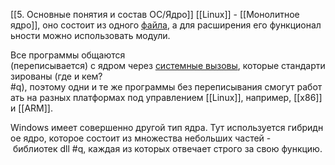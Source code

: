 [[5. Основные понятия и состав ОС/Ядро]] [[Linux]] - [[Монолитное ядро]], оно состоит из одного [файла](файл), а для расширения его функциональности можно использовать модули.

Все программы общаются (переписывается) с ядром через [системные вызовы](Системный%20вызов.md), которые стандартизированы (где и кем? #q), поэтому одни и те же программы без переписывания смогут работать на разных платформах под управлением [[Linux]], например, [[x86]] и [[ARM]].

Windows имеет совершенно другой тип ядра. Тут используется гибридное ядро, которое состоит из множества небольших частей - библиотек dll #q, каждая из которых отвечает строго за свою функцию.